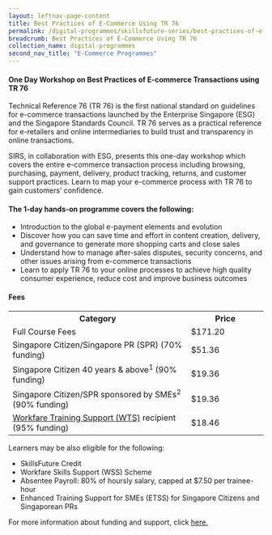 ```yaml
---
layout: leftnav-page-content
title: Best Practices of E-Commerce Using TR 76
permalink: /digital-programmes/skillsfuture-series/best-practices-of-e-commerce-transactions-using-tr76
breadcrumb: Best Practices of E-Commerce Using TR 76
collection_name: digital-programmes
second_nav_title: "E-Commerce Programmes"
---
```


<h4>One Day Workshop on Best Practices of E-commerce Transactions using TR 76</h4>

<p>Technical Reference 76 (TR 76) is the first national standard on guidelines for e-commerce transactions launched by the Enterprise Singapore (ESG) and the 
Singapore Standards Council. TR 76 serves as a practical reference for e-retailers and online intermediaries to build trust and transparency in online transactions.

SIRS, in collaboration with ESG, presents this one-day workshop which covers the entire e-commerce transaction process including browsing, purchasing, 
payment, delivery, product tracking, returns, and customer support practices. Learn to map your e-commerce process with TR 76 to gain customers’ confidence.</p>

<h4>The 1-day hands-on programme covers the following:</h4>
<ul>
<li>Introduction to the global e-payment elements and evolution</li>
<li>Discover how you can save time and effort in content creation, delivery, and governance to generate more shopping carts and close sales</li>
<li>Understand how to manage after-sales disputes, security concerns, and other issues arising from e-commerce transactions</li>
<li>Learn to apply TR 76 to your online processes to achieve  high quality consumer experience, reduce cost and improve business outcomes</li>
  </ul>
  
<h4>Fees</h4>

<center>
<table style="width:100%;">
<tr>
<th style="width:70%;">Category</th>
<th style="width:30%:">Price</th>
</tr>

<tr>
<td>Full Course Fees</td>
<td>$171.20</td>
</tr>

<tr>
<td>Singapore Citizen/Singapore PR (SPR) (70% funding)</td>
<td>$51.36</td>
</tr>
<tr>
  <td>Singapore Citizen 40 years & above<sup>1</sup> (90% funding)</td>
<td>$19.36</td>
</tr>

<tr>
  <td>Singapore Citizen/SPR sponsored by SMEs<sup>2</sup> (90% funding)</td>
<td>$19.36</td>
</tr>

<tr>
  <td><a href="/services/consultancy/funding-and-support/workfare-training-support-scheme">Workfare Training Support (WTS)</a> recipient (95% funding)</td>
<td>$18.46</td>
</tr>

</table>
</center>

<p>Learners may be also eligible for the following:</p>

<ul>
<li>SkillsFuture Credit</li>
<li>Workfare Skills Support (WSS) Scheme</li>
<li>Absentee Payroll: 80% of hoursly salary, capped at $7.50 per trainee-hour</li>
<li>Enhanced Training Support for SMEs (ETSS) for Singapore Citizens and Singaporean PRs</li>
  
</ul>

<p>For more information about funding and support, click <a href="/services/funding-and-advisory">here.</a></p>
